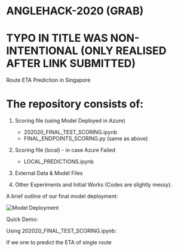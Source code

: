 # ANGLEHACK-2020 (GRAB) 
# TYPO IN TITLE WAS NON-INTENTIONAL (ONLY REALISED AFTER LINK SUBMITTED)
Route ETA Prediction in Singapore

# The repository consists of: 
1. Scoring file (using Model Deployed in Azure)  
   - 202020_FINAL_TEST_SCORING.ipynb
   - FINAL_ENDPOINTS_SCORING.py (same as above)
   
2. Scoring file (local) - in case  Azure Failed 
   - LOCAL_PREDICTIONS.ipynb
   
3. External Data & Model Files 

4. Other Experiments and Initial Works (Codes are slightly messy).


A brief outline of our final model deployment: 

![Model Deployment](https://user-images.githubusercontent.com/7208012/85190155-10aab080-b2e8-11ea-8b35-902b0dffb3d5.png)


Quick Demo: 

Using 202020_FINAL_TEST_SCORING.ipynb:

If we one to predict the ETA of single route
